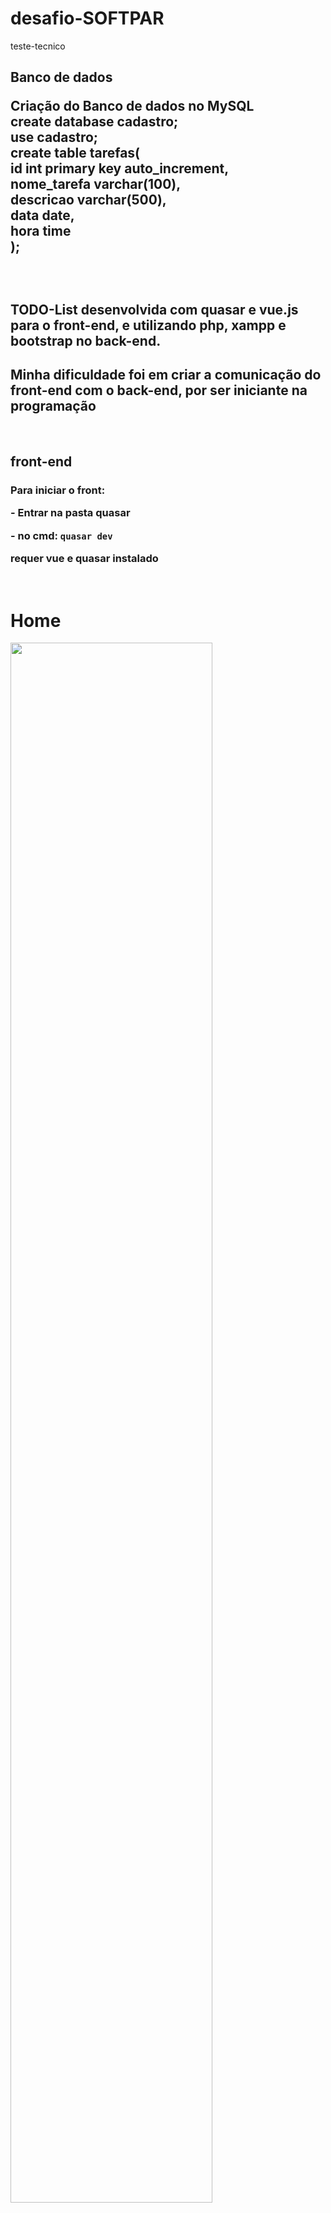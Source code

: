 # desafio-SOFTPAR
teste-tecnico
<h2>Banco de dados</>
<p>Criação do Banco de dados no MySQL
<br>
create database cadastro;
<br>
use cadastro;
<br>
create table tarefas(
<br>
	id int primary key auto_increment,
    <br>
	nome_tarefa varchar(100),
    <br>
	descricao varchar(500),
    <br>
	data date,
    <br>
	hora time
    <br>
);</p>
<br>
<h2>TODO-List desenvolvida com quasar e vue.js para o front-end, e utilizando php, xampp e bootstrap no back-end.</h2>
    <h2>Minha dificuldade foi em criar a comunicação do front-end com o back-end, por ser iniciante na programação</h2>
    <br>
    <h2>front-end</h2>
    <h3>
    <p>Para iniciar o front: </p>
    <p>- Entrar na pasta quasar </p>
    <p>- no cmd: <code>quasar dev</code></p>
    <p>requer vue e quasar instalado</p>
    </h3>
    <br>
    <h1>Home</h1>
    <img src="https://user-images.githubusercontent.com/109527595/200721397-a62a8de2-cfea-457c-9206-07d8b31e2fa8.jpg" alt="" width="80%">
    <h1>Criando tarefas</h1>
    <img src="https://user-images.githubusercontent.com/109527595/200719735-965cec12-5439-4ffe-8aa9-7e9785a719df.jpg" alt="" width="80%">
    <br>
    <h1>Deletando</h1>
    <img src="https://user-images.githubusercontent.com/109527595/200719802-7187efd9-025b-4de0-9185-69c142d8716c.jpg" alt="" width="80%">
    <br>
    <h1>Deletado</h1>
    <img src="https://user-images.githubusercontent.com/109527595/200719817-27b5f758-6ed5-420b-9843-06895dd3e880.jpg" alt="" width="80%">
    <br>
    <h2>Back-end</h2>
    <p>Criei um painel de interação no back-end para conseguir visualizar</p>
    <br>
    <h1>Criar tarefa</h1>
    <img src="https://user-images.githubusercontent.com/109527595/200718593-cd5dad5b-a40e-4bf1-8ec3-40649db9309b.jpg" alt="" width="80%">
    <br>
    <h1>lista de tarefas</h1>
    <img src="https://user-images.githubusercontent.com/109527595/200719956-1f3216fa-a3a5-4ec6-bf3f-cb409a8421df.jpg" alt="" width="80%">
    <br>
    <h1>Editar tarefa</h1>
    <img src="https://user-images.githubusercontent.com/109527595/200720030-39bf20e4-9962-4279-8b90-aa9f59ea3979.jpg" alt="" width="80%">
    <br>
    <h1>Excluir tarefa</h1>
    <img src="(https://user-images.githubusercontent.com/109527595/200720069-b36bd35e-54f9-4470-8fd3-30a0f50fe379.jpg" alt="" width="80%">
    <br>
    <h1>Sem tarefas</h1>
    <img src="https://user-images.githubusercontent.com/109527595/200720109-c6650eea-6f35-4746-ab49-544bf0711052.jpg" alt="" width="80%">
    <br>
    <h1>Tabela de tarefas</h1>
    <img src="https://user-images.githubusercontent.com/109527595/200720168-638bacba-0ead-4648-a943-883426bf5c76.jpg" alt="" width="80%">
    <br>
    <h1>Tabela do banco de dados </h1>
    <img src="https://user-images.githubusercontent.com/109527595/200720206-e0343572-6b6f-4b50-8190-f862bfcc8d9a.jpg" alt="" width="80%">

    
    
    
    
    
    
    
    
    
    



